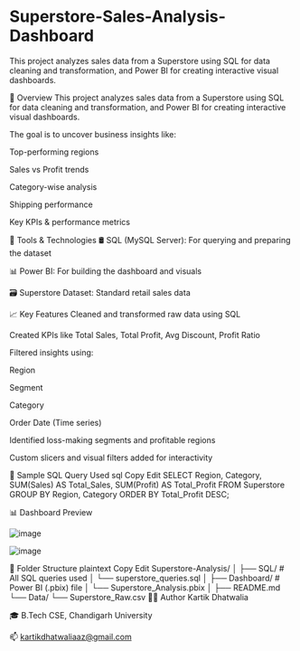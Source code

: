 # Superstore-Sales-Analysis-Dashboard
This project analyzes sales data from a Superstore using SQL for data cleaning and transformation, and Power BI for creating interactive visual dashboards.

📌 Overview
This project analyzes sales data from a Superstore using SQL for data cleaning and transformation, and Power BI for creating interactive visual dashboards.

The goal is to uncover business insights like:

Top-performing regions

Sales vs Profit trends

Category-wise analysis

Shipping performance

Key KPIs & performance metrics

🧰 Tools & Technologies
🛢️ SQL (MySQL Server): For querying and preparing the dataset

📊 Power BI: For building the dashboard and visuals

🗃️ Superstore Dataset: Standard retail sales data

📈 Key Features
Cleaned and transformed raw data using SQL

Created KPIs like Total Sales, Total Profit, Avg Discount, Profit Ratio

Filtered insights using:

Region

Segment

Category

Order Date (Time series)

Identified loss-making segments and profitable regions

Custom slicers and visual filters added for interactivity

🧪 Sample SQL Query Used
sql
Copy
Edit
SELECT 
    Region, 
    Category, 
    SUM(Sales) AS Total_Sales, 
    SUM(Profit) AS Total_Profit 
FROM Superstore
GROUP BY Region, Category
ORDER BY Total_Profit DESC;

📊 Dashboard Preview

![image](https://github.com/user-attachments/assets/7ac0d260-67ee-490a-ae57-e323bb94e6ab)

![image](https://github.com/user-attachments/assets/1aa9c6c6-51b9-4974-bab0-071add9b72b1)

📁 Folder Structure
plaintext
Copy
Edit
Superstore-Analysis/
│
├── SQL/                       # All SQL queries used
│   └── superstore_queries.sql
│
├── Dashboard/                 # Power BI (.pbix) file
│   └── Superstore_Analysis.pbix
│
├── README.md
└── Data/
    └── Superstore_Raw.csv
👨‍💻 Author
Kartik Dhatwalia

🎓 B.Tech CSE, Chandigarh University

📫 kartikdhatwaliaaz@gmail.com
